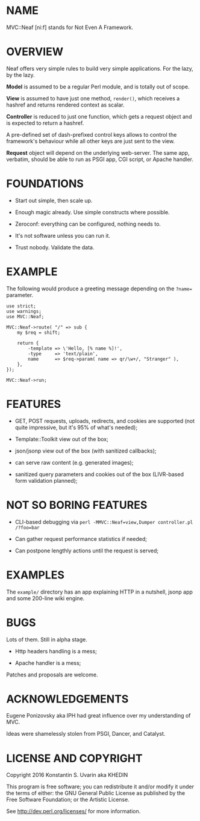 # NAME

MVC::Neaf [ni:f] stands for Not Even A Framework.

# OVERVIEW

Neaf offers very simple rules to build very simple applications.
For the lazy, by the lazy.

**Model** is assumed to be a regular Perl module, and is totally out of scope.

**View** is assumed to have just one method, `render()`,
which receives a hashref and returns rendered context as scalar.

**Controller** is reduced to just one function, which gets a request object
and is expected to return a hashref.

A pre-defined set of dash-prefixed control keys allows to control the
framework's behaviour while all other keys are just sent to the view.

**Request** object will depend on the underlying web-server.
The same app, verbatim, should be able to run as PSGI app, CGI script, or
Apache handler.

# FOUNDATIONS

* Start out simple, then scale up.

* Enough magic already. Use simple constructs where possible.

* Zeroconf: everything can be configured, nothing needs to.

* It's not software unless you can run it.

* Trust nobody. Validate the data.

# EXAMPLE

The following would produce a greeting message depending
on the `?name=` parameter.

    use strict;
    use warnings;
    use MVC::Neaf;

    MVC::Neaf->route( "/" => sub {
		my $req = shift;

		return {
			-template => \'Hello, [% name %]!',
			-type     => 'text/plain',
			name      => $req->param( name => qr/\w+/, "Stranger" ),
		},
    });

    MVC::Neaf->run;

# FEATURES

* GET, POST requests, uploads, redirects, and cookies are supported
(not quite impressive, but it's 95% of what's needed);

* Template::Toolkit view out of the box;

* json/jsonp view out of the box (with sanitized callbacks);

* can serve raw content (e.g. generated images);

* sanitized query parameters and cookies out of the box
(LIVR-based form validation planned);

# NOT SO BORING FEATURES

* CLI-based debugging via `perl -MMVC::Neaf=view,Dumper controller.pl /?foo=bar`

* Can gather request performance statistics if needed;

* Can postpone lengthly actions until the request is served;

# EXAMPLES

The `example/` directory has an app explaining HTTP in a nutshell,
jsonp app and some 200-line wiki engine.

# BUGS

Lots of them. Still in alpha stage.

* Http headers handling is a mess;

* Apache handler is a mess;

Patches and proposals are welcome.

# ACKNOWLEDGEMENTS

Eugene Ponizovsky aka IPH had great influence over my understanding of MVC.

Ideas were shamelessly stolen from PSGI, Dancer, and Catalyst.

# LICENSE AND COPYRIGHT

Copyright 2016 Konstantin S. Uvarin aka KHEDIN

This program is free software; you can redistribute it and/or modify it
under the terms of either: the GNU General Public License as published
by the Free Software Foundation; or the Artistic License.

See http://dev.perl.org/licenses/ for more information.

